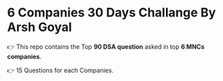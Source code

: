 # 6 Companies 30 Days Challange By Arsh Goyal
👉  This repo contains the Top **90 DSA question** asked in top **6 MNCs companies**. 

👉  15 Questions for each Companies.
